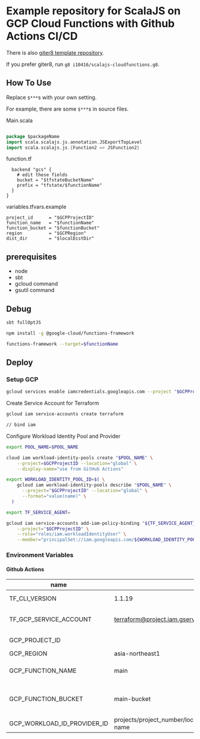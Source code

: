 
# Example repository for ScalaJS on GCP Cloud Functions with Github Actions CI/CD

There is also [giter8 template repository](https://github.com/i10416/scalajs-cloudfunctions.g8).

If you prefer giter8, run `g8 i10416/scalajs-cloudfunctions.g8`.

## How To Use

Replace `$***`s with your own setting.

For example, there are some `$***`s in source files.

Main.scala

```scala

package $packageName
import scala.scalajs.js.annotation.JSExportTopLevel
import scala.scalajs.js.{Function2 => JSFunction2}

```

function.tf

```
  backend "gcs" {
    # edit these fields
    bucket = "$tfstateBucketName"
    prefix = "tfstate/$functionName"
  }
}
```

variables.tfvars.example

```
project_id      = "$GCPProjectID"
function_name   = "$functionName"
function_bucket = "$functionBucket"
region          = "$GCPRegion"
dist_dir        = "$localDistDir"

```


## prerequisites
- node
- sbt
- gcloud command
- gsutil command

## Debug

```sh
sbt fullOptJS
```


```sh
npm install -g @google-cloud/functions-framework
```

```sh
functions-framework --target=$functionName
```

## Deploy


### Setup GCP

```sh
gcloud services enable iamcredentials.googleapis.com --project "$GCPProjectID"
```

Create Service Account for Terraform

```sh
gcloud iam service-accounts create terraform
```

```sh
// bind iam
```

Configure Workload Identity Pool and Provider


```sh
export POOL_NAME=$POOL_NAME
```

```sh
cloud iam workload-identity-pools create "$POOL_NAME" \
    --project=$GCPProjectID --location="global" \
    --display-name="use from GitHub Actions"
```

```sh
export WORKLOAD_IDENTITY_POOL_ID=$( \
    gcloud iam workload-identity-pools describe "$POOL_NAME" \
      --project="$GCPProjectID" --location="global" \
      --format="value(name)" \
  )
```

```sh
export TF_SERVICE_AGENT=
```

```sh
gcloud iam service-accounts add-iam-policy-binding "${TF_SERVICE_AGENT}" \
    --project="$GCPProjectID" \
    --role="roles/iam.workloadIdentityUser" \
    --member="principalSet://iam.googleapis.com/${WORKLOAD_IDENTITY_POOL_ID}/attribute.repository/${GH_USER}/${GH_REPO}"
```


### Environment Variables


#### Github Actions

| name                        | example value                                                                              | description                |
| --------------------------- | ------------------------------------------------------------------------------------------ | -------------------------- |
| TF_CLI_VERSION              | 1.1.19                                                                                     | terraform version          |
| TF_GCP_SERVICE_ACCOUNT      | terraform@project.iam.gserviceaccount.com                                                  | terraform service account  |
| GCP_PROJECT_ID              |                                                                                            | gcp project id             |
| GCP_REGION                  | asia-northeast1                                                                            | gcp region                 |
| GCP_FUNCTION_NAME           | main                                                                                       | cloud function entrypoint  |
| GCP_FUNCTION_BUCKET         | main-bucket                                                                                | cloud function bucket name |
| GCP_WORKLOAD_ID_PROVIDER_ID | projects/project_number/locations/global/workloadIdentityPolls/pool_id/providers/oidc-name |                            |

